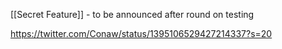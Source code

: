 [[Secret Feature]] - to be announced after round on testing

https://twitter.com/Conaw/status/1395106529427214337?s=20

